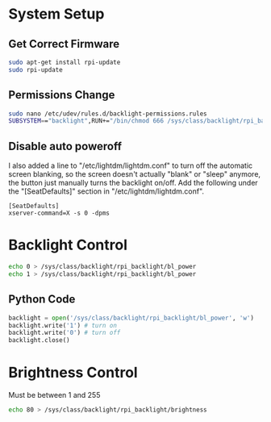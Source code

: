 # System Setup

## Get Correct Firmware
```bash
sudo apt-get install rpi-update 
sudo rpi-update
```

## Permissions Change
```bash
sudo nano /etc/udev/rules.d/backlight-permissions.rules
SUBSYSTEM=="backlight",RUN+="/bin/chmod 666 /sys/class/backlight/rpi_backlight/brightness /sys/class/backlight/rpi_backlight/bl_power"
```

## Disable auto poweroff
I also added a line to "/etc/lightdm/lightdm.conf" to turn off the automatic screen blanking, so the screen doesn't actually "blank" or "sleep" anymore, the button just manually turns the backlight on/off. Add the following under the "[SeatDefaults]" section in "/etc/lightdm/lightdm.conf".
```
[SeatDefaults]
xserver-command=X -s 0 -dpms
```

# Backlight Control
```bash
echo 0 > /sys/class/backlight/rpi_backlight/bl_power
echo 1 > /sys/class/backlight/rpi_backlight/bl_power
```
## Python Code
```python
backlight = open('/sys/class/backlight/rpi_backlight/bl_power', 'w')
backlight.write('1') # turn on
backlight.write('0') # turn off
backlight.close()
```

# Brightness Control
Must be between 1 and 255
```bash
echo 80 > /sys/class/backlight/rpi_backlight/brightness
```
